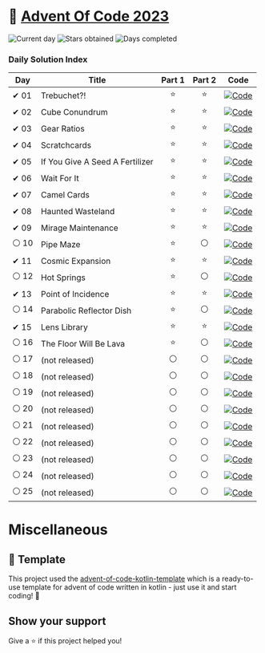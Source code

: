 # 🎄 [Advent Of Code 2023](https://adventofcode.com/2023)

![Current day](https://img.shields.io/badge/Day-16-blue)
![Stars obtained](https://img.shields.io/badge/Stars%20Obtained%20⭐-28-yellow)
![Days completed](https://img.shields.io/badge/Days%20Completed-12-red)

### Daily Solution Index

| Day   | Title                           | Part 1 | Part 2 | Code                                                                                                                            |
|-------|---------------------------------|:------:|:------:|---------------------------------------------------------------------------------------------------------------------------------|
| ✔ 01  | Trebuchet?!                     |   ⭐    |   ⭐    | [![Code](https://img.shields.io/badge/Code-grey?style=for-the-badge&logo=Kotlin)](src/main/kotlin/de/pgebert/aoc/days/Day01.kt) |
| ✔ 02  | Cube Conundrum                  |   ⭐    |   ⭐    | [![Code](https://img.shields.io/badge/Code-grey?style=for-the-badge&logo=Kotlin)](src/main/kotlin/de/pgebert/aoc/days/Day02.kt) |
| ✔ 03  | Gear Ratios                     |   ⭐    |   ⭐    | [![Code](https://img.shields.io/badge/Code-grey?style=for-the-badge&logo=Kotlin)](src/main/kotlin/de/pgebert/aoc/days/Day03.kt) |
| ✔ 04  | Scratchcards                    |   ⭐    |   ⭐    | [![Code](https://img.shields.io/badge/Code-grey?style=for-the-badge&logo=Kotlin)](src/main/kotlin/de/pgebert/aoc/days/Day04.kt) |
| ✔ 05  | If You Give A Seed A Fertilizer |   ⭐    |   ⭐    | [![Code](https://img.shields.io/badge/Code-grey?style=for-the-badge&logo=Kotlin)](src/main/kotlin/de/pgebert/aoc/days/Day05.kt) |
| ✔ 06  | Wait For It                     |   ⭐    |   ⭐    | [![Code](https://img.shields.io/badge/Code-grey?style=for-the-badge&logo=Kotlin)](src/main/kotlin/de/pgebert/aoc/days/Day06.kt) |
| ✔  07 | Camel Cards                     |   ⭐    |   ⭐    | [![Code](https://img.shields.io/badge/Code-grey?style=for-the-badge&logo=Kotlin)](src/main/kotlin/de/pgebert/aoc/days/Day07.kt) |
| ✔ 08  | Haunted Wasteland               |   ⭐    |   ⭐    | [![Code](https://img.shields.io/badge/Code-grey?style=for-the-badge&logo=Kotlin)](src/main/kotlin/de/pgebert/aoc/days/Day08.kt) |
| ✔ 09  | Mirage Maintenance              |   ⭐    |   ⭐    | [![Code](https://img.shields.io/badge/Code-grey?style=for-the-badge&logo=Kotlin)](src/main/kotlin/de/pgebert/aoc/days/Day09.kt) |
| ⚪ 10  | Pipe Maze                       |   ⭐    |   ⚪    | [![Code](https://img.shields.io/badge/Code-grey?style=for-the-badge&logo=Kotlin)](src/main/kotlin/de/pgebert/aoc/days/Day10.kt) |
| ✔ 11  | Cosmic Expansion                |   ⭐    |   ⭐    | [![Code](https://img.shields.io/badge/Code-grey?style=for-the-badge&logo=Kotlin)](src/main/kotlin/de/pgebert/aoc/days/Day11.kt) |
| ⚪ 12  | Hot Springs                     |   ⭐    |   ⚪    | [![Code](https://img.shields.io/badge/Code-grey?style=for-the-badge&logo=Kotlin)](src/main/kotlin/de/pgebert/aoc/days/Day12.kt) |
| ✔ 13  | Point of Incidence              |   ⭐    |   ⭐    | [![Code](https://img.shields.io/badge/Code-grey?style=for-the-badge&logo=Kotlin)](src/main/kotlin/de/pgebert/aoc/days/Day13.kt) |
| ⚪ 14  | Parabolic Reflector Dish        |   ⭐    |   ⚪    | [![Code](https://img.shields.io/badge/Code-grey?style=for-the-badge&logo=Kotlin)](src/main/kotlin/de/pgebert/aoc/days/Day14.kt) |
| ✔ 15  | Lens Library                    |   ⭐    |   ⭐    | [![Code](https://img.shields.io/badge/Code-grey?style=for-the-badge&logo=Kotlin)](src/main/kotlin/de/pgebert/aoc/days/Day15.kt) |
| ⚪ 16  | The Floor Will Be Lava          |   ⭐    |   ⚪    | [![Code](https://img.shields.io/badge/Code-grey?style=for-the-badge&logo=Kotlin)](src/main/kotlin/de/pgebert/aoc/days/Day16.kt) |
| ⚪ 17  | (not released)                  |   ⚪    |   ⚪    | [![Code](https://img.shields.io/badge/Code-grey?style=for-the-badge&logo=Kotlin)](src/main/kotlin/de/pgebert/aoc/days/Day17.kt) |
| ⚪ 18  | (not released)                  |   ⚪    |   ⚪    | [![Code](https://img.shields.io/badge/Code-grey?style=for-the-badge&logo=Kotlin)](src/main/kotlin/de/pgebert/aoc/days/Day18.kt) |
| ⚪ 19  | (not released)                  |   ⚪    |   ⚪    | [![Code](https://img.shields.io/badge/Code-grey?style=for-the-badge&logo=Kotlin)](src/main/kotlin/de/pgebert/aoc/days/Day19.kt) |
| ⚪ 20  | (not released)                  |   ⚪    |   ⚪    | [![Code](https://img.shields.io/badge/Code-grey?style=for-the-badge&logo=Kotlin)](src/main/kotlin/de/pgebert/aoc/days/Day20.kt) |
| ⚪ 21  | (not released)                  |   ⚪    |   ⚪    | [![Code](https://img.shields.io/badge/Code-grey?style=for-the-badge&logo=Kotlin)](src/main/kotlin/de/pgebert/aoc/days/Day21.kt) |
| ⚪ 22  | (not released)                  |   ⚪    |   ⚪    | [![Code](https://img.shields.io/badge/Code-grey?style=for-the-badge&logo=Kotlin)](src/main/kotlin/de/pgebert/aoc/days/Day22.kt) |
| ⚪ 23  | (not released)                  |   ⚪    |   ⚪    | [![Code](https://img.shields.io/badge/Code-grey?style=for-the-badge&logo=Kotlin)](src/main/kotlin/de/pgebert/aoc/days/Day23.kt) |
| ⚪ 24  | (not released)                  |   ⚪    |   ⚪    | [![Code](https://img.shields.io/badge/Code-grey?style=for-the-badge&logo=Kotlin)](src/main/kotlin/de/pgebert/aoc/days/Day24.kt) |
| ⚪ 25  | (not released)                  |   ⚪    |   ⚪    | [![Code](https://img.shields.io/badge/Code-grey?style=for-the-badge&logo=Kotlin)](src/main/kotlin/de/pgebert/aoc/days/Day25.kt) |

# Miscellaneous

## 🔎 Template

This project used the [advent-of-code-kotlin-template](https://github.com/pgebert/advent-of-code-kotlin-template) which
is a ready-to-use template for advent of code written in kotlin - just use it and start coding! 🚀

## Show your support

Give a ⭐️ if this project helped you!
